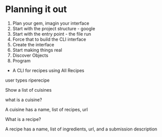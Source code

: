 # Planning it out

1. Plan your gem, imagin your interface
2. Start with the project structure - google
3. Start with the entry point - the file run
4. Force that to build the CLI interface
5. Create the interface
6. Start making things real
7. Discover Objects
8. Program

- A CLI for recipes using All Recipes

user types riperecipe

Show a list of cuisines

what is a cuisine?

A cuisine has a name, list of recipes, url

What is a recipe?

A recipe has a name, list of ingredients, url, and a submission description